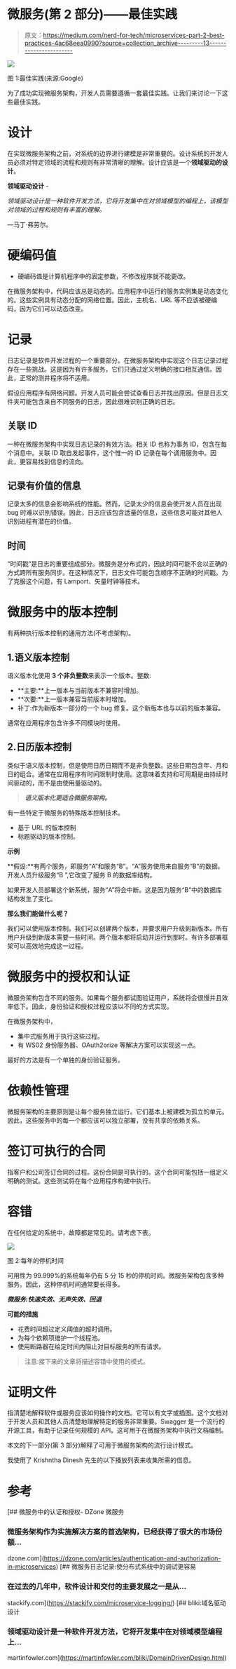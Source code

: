 # 微服务(第 2 部分)——最佳实践

> 原文：<https://medium.com/nerd-for-tech/microservices-part-2-best-practices-4ac68eea0990?source=collection_archive---------13----------------------->

![](img/300701981292f6baceaab52eec52542f.png)

图 1:最佳实践(来源:Google)

为了成功实现微服务架构，开发人员需要遵循一套最佳实践。让我们来讨论一下这些最佳实践。

# 设计

在实现微服务架构之前，对系统的边界进行建模是非常重要的。设计系统的开发人员必须对特定领域的流程和规则有非常清晰的理解。设计应该是一个**领域驱动的设计**。

**领域驱动设计** -

*领域驱动设计是一种软件开发方法，它将开发集中在对领域模型的编程上，该模型对领域的过程和规则有丰富的理解。*

—马丁·弗劳尔。

# 硬编码值

*   硬编码值是计算机程序中的固定参数，不修改程序就不能更改。

在微服务架构中，代码应该总是动态的。应用程序中运行的服务实例集是动态变化的。这些实例具有动态分配的网络位置。因此，主机名、URL 等不应该被硬编码，因为它们可以动态改变。

# 记录

日志记录是软件开发过程的一个重要部分。在微服务架构中实现这个日志记录过程存在一些挑战。这是因为有许多服务，它们只通过定义明确的接口相互通信。因此，正常的测井程序将不适用。

假设应用程序有网络问题。开发人员可能会尝试查看日志并找出原因。但是日志文件夹可能包含来自不同服务的日志，因此很难识别正确的日志。

## **关联 ID**

一种在微服务架构中实现日志记录的有效方法。相关 ID 也称为事务 ID，包含在每个消息中。关联 ID 取自发起事件，这个惟一的 ID 记录在每个调用服务中。因此，更容易找到信息的流向。

## **记录有价值的信息**

记录太多的信息会影响系统的性能。然而，记录太少的信息会使开发人员在出现 bug 时难以识别错误。因此，日志应该包含适量的信息，这些信息可能对其他人识别进程有潜在的价值。

## 时间

“时间戳”是日志的重要组成部分。微服务是分布式的，因此时间可能不会以正确的方式跨所有服务同步。在这种情况下，日志文件可能包含顺序不正确的时间戳。为了克服这个问题，有 Lamport、矢量时钟等技术。

# 微服务中的版本控制

有两种执行版本控制的通用方法(不考虑架构)。

## 1.语义版本控制

语义版本化使用 **3 个非负整数**来表示一个版本。整数:

*   **主要:**上一版本与当前版本不兼容时增加。
*   **次要:**上一版本兼容当前版本时增加。
*   补丁:作为新版本一部分的一个 bug 修复。这个新版本也与以前的版本兼容。

通常在应用程序包含许多不同模块时使用。

## 2.日历版本控制

类似于语义版本控制，但是使用日历日期而不是非负整数。这些日期包含年、月和日的组合。通常在应用程序有时间限制时使用。这意味着支持和可用期是由持续时间驱动的，而不是由使用量驱动的。

> ***语义版本化更适合微服务架构。***

有一些特定于微服务的特殊版本控制技术。

*   基于 URL 的版本控制
*   标题驱动的版本控制。

**示例**

**假设:**有两个服务，即服务“A”和服务“B”。“A”服务使用来自服务“B”的数据。开发人员升级服务“B ”,它改变了服务 B 的数据库结构。

如果开发人员部署这个新系统，服务“A”将会中断。这是因为服务“B”中的数据库结构发生了变化。

**那么我们能做什么呢？**

我们可以使用版本控制。我们可以创建两个版本，并要求用户升级到新版本。所有用户升级到新版本需要一些时间。两个版本都将启动并运行到那时。有许多部署框架可以高效地完成这一过程。

# 微服务中的授权和认证

微服务架构包含不同的服务。如果每个服务都试图验证用户，系统将会很慢并且效率低下。因此，身份验证和授权过程应该以不同的方式实现。

在微服务架构中，

*   集中式服务用于执行这些过程。
*   有 WS02 身份服务器、OAuth2orize 等解决方案可以实现这一点。

最好的方法是有一个单独的身份验证服务。

# 依赖性管理

微服务架构的主要原则是让每个服务独立运行。它们基本上被建模为孤立的单元。因此，这些服务中的每一个都应该可以独立部署，没有共享的依赖关系。

# 签订可执行的合同

指客户和公司签订合同的过程。这份合同是可执行的。这个合同可能包括一组定义明确的测试。这些测试将在每个应用程序构建中执行。

# 容错

在任何给定的系统中，故障都是常见的。请考虑下表。

![](img/f1a77d8f7b49ada4c9480f97da397347.png)

图 2:每年的停机时间

可用性为 99.999%的系统每年仍有 5 分 15 秒的停机时间。微服务架构包含多种服务。因此，这种停机时间通常要长得多。

***微服务:快速失效、无声失效、回退***

**可能的措施**

*   花费时间超过定义阈值的超时调用。
*   为每个依赖项维护一个线程池。
*   使用断路器在给定时间内阻止对目标服务的所有请求。

> 注意:接下来的文章将描述容错中使用的模式。

# 证明文件

指清楚地解释软件或服务应该如何操作的文档。它可以有文字或插图。这个文档对于开发人员和其他人员清楚地理解特定的服务非常重要。Swagger 是一个流行的开源工具，有助于记录任何规模的 API。这可用于在微服务架构中执行文档编制。

本文的下一部分(第 3 部分)解释了可用于微服务架构的流行设计模式。

我使用了 Krishntha Dinesh 先生的以下播放列表来收集所需的信息。

# 参考

[](https://dzone.com/articles/authentication-and-authorization-in-microservices) [## 微服务中的认证和授权- DZone 微服务

### 微服务架构作为实施解决方案的首选架构，已经获得了很大的市场份额…

dzone.com](https://dzone.com/articles/authentication-and-authorization-in-microservices) [](https://stackify.com/microservice-logging/) [## 微服务日志记录:使分布式系统中的调试更容易

### 在过去的几年中，软件设计和交付的主要发展之一是从…

stackify.com](https://stackify.com/microservice-logging/) [](https://martinfowler.com/bliki/DomainDrivenDesign.html) [## bliki:域名驱动设计

### 领域驱动设计是一种软件开发方法，它将开发集中在对领域模型编程上…

martinfowler.com](https://martinfowler.com/bliki/DomainDrivenDesign.html)
